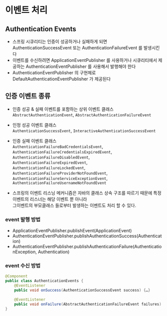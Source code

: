 # 이벤트 처리

## Authentication Events
- 스프링 시큐리티는 인증이 성공하거나 실패하게 되면 AuthenticationSuccessEvent 또는 AuthenticationFailureEvent 를 발생시킨다
- 이벤트를 수신하려면 ApplicationEventPublisher 를 사용하거나 시큐리티에서 제공하는 AuthenticationEventPublisher 를 사용해서 발행해야 한다
- AuthenticationEventPublisher 의 구현체로 DefaultAuthenticationEventPublisher 가 제공된다

## 인증 이벤트 종류
- 인증 성공 & 실패 이벤트를 포함하는 상위 이벤트 클래스   
```AbstractAuthenticationEvent```, ```AbstractAuthenticationFailureEvent```
- 인정 성공 이벤트 클래스   
```AuthenticationSuccessEvent```, ```InteractiveAuthenticationSuccessEvent```
- 인증 실패 이벤트 클래스   
```AuthenticationFailureBadCredentialsEvent```, ```AuthenticationFailureCredentialsExpiredEvent```,   
```AuthenticationFailureDisabledEvent```, ```AuthenticationFailureExpiredEvent```,    
```AuthenticationFailureLockedEvent```, ```AuthenticationFailureProviderNotFoundEvent```,    
```AuthenticationFailureServiceExceptionEvent```, ```AuthenticationFailureUsernameNotFoundEvent```

- 스프링의 이벤트 리스닝 메커니즘은 자바의 클래스 상속 구조를 따르기 때문에 특정 이벤트의 리스너는 해당 이벤트 뿐 아니라    
그이벤트의 부모클래스 들로부터 발생하는 이벤트도 처리 할 수 있다.

### event 발행 방법
- ApplicationEventPublisher.publishEvent(ApplicationEvent)
- AuthenticationEventPublisher.publishAuthenticationSuccess(Authentication)
- AuthenticationEventPublisher.publishAuthenticationFailure(AuthenticationException, Authentication)

### event 수신 방법
```java
@Component
public class AuthenticationEvents {
    @EventListener
    public void onSuccess(AuthenticationSuccessEvent success) {…}
    
    @EventListener
    public void onFailure(AbstractAuthenticationFailureEvent failures) {…}
}
```
